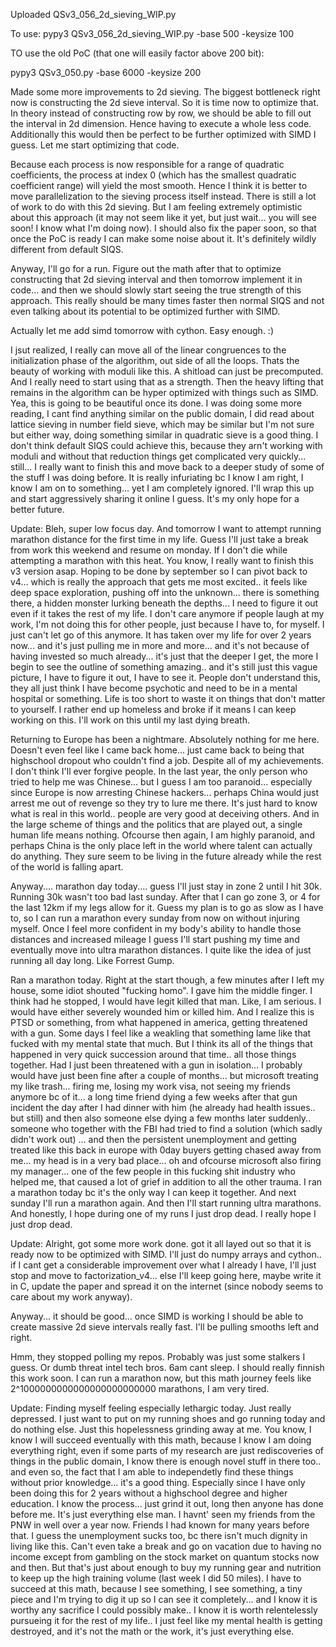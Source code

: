 Uploaded QSv3_056_2d_sieving_WIP.py

To use: pypy3 QSv3_056_2d_sieving_WIP.py -base 500 -keysize 100

TO use the old PoC (that one will easily factor above 200 bit):

pypy3 QSv3_050.py -base 6000 -keysize 200

Made some more improvements to 2d sieving. The biggest bottleneck right now is constructing the 2d sieve interval.
So it is time now to optimize that. In theory instead of constructing row by row, we should be able to fill out the interval in 2d dimension. Hence having to execute a whole less code.
Additionally this would then be perfect to be further optimized with SIMD I guess.
Let me start optimizing that code.

Because each process is now responsible for a range of quadratic coefficients, the process at index 0 (which has the smallest quadratic coefficient range) will yield the most smooth. Hence I think it is better to move parallelization to the sieving process itself instead.
There is still a lot of work to do with this 2d sieving. But I am feeling extremely optimistic about this approach (it may not seem like it yet, but just wait... you will see soon! I know what I'm doing now). I should also fix the paper soon, so that once the PoC is ready I can make some noise about it. It's definitely wildly different from default SIQS.

Anyway, I'll go for a run. Figure out the math after that to optimize constructing that 2d sieving interval and then tomorrow implement it in code... and then we should slowly start seeing the true strength of this approach. This really should be many times faster then normal SIQS and not even talking about its potential to be optimized further with SIMD.

Actually let me add simd tomorrow with cython. Easy enough. :)

I jsut realized, I really can move all of the linear congruences to the initialization phase of the algorithm, out side of all the loops. Thats the beauty of working with moduli like this. A shitload can just be precomputed. And I really need to start using that as a strength. Then the heavy lifting that remains in the algorithm can be hyper optimized with things such as SIMD. Yea, this is going to be beautiful once its done. I was doing some more reading, I cant find anything similar on the public domain, I did read about lattice sieving in number field sieve, which may be similar but I'm not sure but either way, doing something similar in quadratic sieve is a good thing. I don't think default SIQS could achieve this, because they arn't working with moduli and without that reduction things get complicated very quickly... still... I really want to finish this and move back to a deeper study of some of the stuff I was doing before. It is really infuriating bc I know I am right, I know I am on to something... yet I am completely ignored. I'll wrap this up and start aggressively sharing it online I guess. It's my only hope for a better future. 

Update: Bleh, super low focus day. And tomorrow I want to attempt running marathon distance for the first time in my life. Guess I'll just take a break from work this weekend and resume on monday. If I don't die while attempting a marathon with this heat. You know, I really want to finish this v3 version asap. Hoping to be done by september so I can pivot back to v4... which is really the approach that gets me most excited.. it feels like deep space exploration, pushing off into the unknown... there is something there, a hidden monster lurking beneath the depths... I need to figure it out even if it takes the rest of my life. I don't care anymore if people laugh at my work, I'm not doing this for other people, just because I have to, for myself. I just can't let go of this anymore. It has taken over my life for over 2 years now... and it's just pulling me in more and more... and it's not because of having invested so much already... it's just that the deeper I get, the more I begin to see the outline of something amazing.. and it's still just this vague picture, I have to figure it out, I have to see it. People don't understand this, they all just think I have become psychotic and need to be in a mental hospital or something. Life is too short to waste it on things that don't matter to yourself. I rather end up homeless and broke if it means I can keep working on this. I'll work on this until my last dying breath.

Returning to Europe has been a nightmare. Absolutely nothing for me here. Doesn't even feel like I came back home... just came back to being that highschool dropout who couldn't find a job. Despite all of my achievements. I don't think I'll ever forgive people. In the last year, the only person who tried to help me was Chinese... but I guess I am too paranoid... especially since Europe is now arresting Chinese hackers... perhaps China would just arrest me out of revenge so they try to lure me there. It's just hard to know what is real in this world.. people are very good at deceiving others. And in the large scheme of things and the politics that are played out, a single human life means nothing. Ofcourse then again, I am highly paranoid, and perhaps China is the only place left in the world where talent can actually do anything. They sure seem to be living in the future already while the rest of the world is falling apart.

Anyway.... marathon day today.... guess I'll just stay in zone 2 until I hit 30k. Running 30k wasn't too bad last sunday. After that I can go zone 3, or 4 for the last 12km if my legs allow for it. Guess my plan is to go as slow as I have to, so I can run a marathon every sunday from now on without injuring myself. Once I feel more confident in my body's ability to handle those distances and increased mileage I guess I'll start pushing my time and eventually move into ultra marathon distances. I quite like the idea of just running all day long. Like Forrest Gump.

Ran a marathon today. Right at the start though, a few minutes after I left my house, some idiot shouted "fucking homo". I gave him the middle finger. I think had he stopped, I would have legit killed that man. Like, I am serious. I would have either severely wounded him or killed him. And I realize this is PTSD or something, from what happened in america, getting threatened with a gun. Some days I feel like a weakling that something lame like that fucked with my mental state that much. But I think its all of the things that happened in very quick succession around that time.. all those things together. Had I just been threatened with a gun in isolation... I probably would have just been fine after a couple of months... but microsoft treating my like trash... firing me, losing my work visa, not seeing my friends anymore bc of it... a long time friend dying a few weeks after that gun incident the day after I had dinner with him (he already had health issues.. but still) and then also someone else dying a few months later suddenly.. someone who together with the FBI had tried to find a solution (which sadly didn't work out) ... and then the persistent unemployment and getting treated like this back in europe with 0day buyers getting chased away from me... my head is in a very bad place... oh and ofcourse microsoft also firing my manager... one of the few people in this fucking shit industry who helped me, that caused a lot of grief in addition to all the other trauma. I ran a marathon today bc it's the only way I can keep it together. And next sunday I'll run a marathon again. And then I'll start running ultra marathons. And honestly, I hope during one of my runs I just drop dead. I really hope I just drop dead.

Update: Alright, got some more work done. got it all layed out so that it is ready now to be optimized with SIMD. I'll just do numpy arrays and cython.. if I cant get a considerable improvement over what I already I have, I'll just stop and move to factorization_v4... else I'll keep going here, maybe write it in C, update the paper and spread it on the internet (since nobody seems to care about my work anyway).

Anyway... it should be good... once SIMD is working I should be able to create massive 2d sieve intervals really fast. I'll be pulling smooths left and right. 

Hmm, they stopped polling my repos. Probably was just some stalkers I guess. Or dumb threat intel tech bros. 6am cant sleep. I should really finnish this work soon. I can run a marathon now, but this math journey feels like 2^1000000000000000000000000 marathons, I am very tired.

Update: Finding myself feeling especially lethargic today. Just really depressed. I just want to put on my running shoes and go running today and do nothing else. Just this hopelessness grinding away at me. You know, I know I will succeed eventually with this math, because I know I am doing everything right, even if some parts of my research are just rediscoveries of things in the public domain, I know there is enough novel stuff in there too.. and even so, the fact that I am able to independetly find these things without prior knowledge... it's a good thing. Especially since I have only been doing this for 2 years without a highschool degree and higher education. I know the process... just grind it out, long then anyone has done before me. It's just everything else man. I havnt' seen my friends from the PNW in well over a year now. Friends I had known for many years before that. I guess the unemployment sucks too, bc there isn't much dignity in living like this. Can't even take a break and go on vacation due to having no income except from gambling on the stock market on quantum stocks now and then. But that's just about enough to buy my running gear and nutrition to keep up the high training volume (last week I did 50 miles). I have to succeed at this math, because I see something, I see something, a tiny piece and I'm trying to dig it up so I can see it completely... and I know it is worthy any sacrifice I could possibly make.. I know it is worth relentelessly pursueing it for the rest of my life.. I just feel like my mental health is getting destroyed, and it's not the math or the work, it's just everything else.
